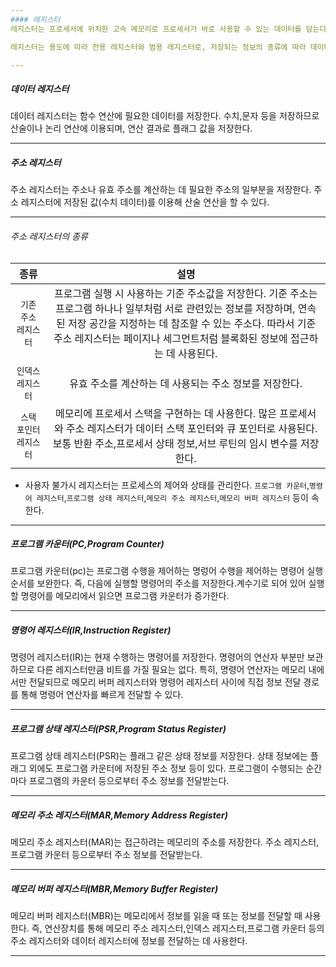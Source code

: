 ```yaml
---
#### 레지스터
레지스터는 프로세서에 위치한 고속 메모리로 프로세서가 바로 사용할 수 있는 데이터를 담는다. 특수한 값 하나를 저장하는 기억공간으로 사용되며, 연산을 처리하다가 중간값을 저장하기도 한다. 컴퓨터 구조에 따라 레지스터의 크리,종류도 다양하다.

레지스터는 용도에 따라 전용 레지스터와 범용 레지스터로, 저장되는 정보의 종류에 따라 데이터 레지스터,주소 레지스터,상태 레지스터로 나뉜다. 그리고 사용자가 저장한 정보를 변경할 수 있는지 여부에 따라 사용자 가시 레지스터(User-Visible Register)로 크게 분류할 수 있다. 사용자 가시 레지스터는 운영체제와 사용자 프로그램을 통해 접근이 가능한 데이터와 주소, 일부 조건 코드를 보관한다. 여기서 조건 코드는 관련된 연산 결과로 발생하며 프로그램적으로 접근하는 제로(0),자리넘침,자리올림,양수 비트 등이 이에 해당한다.

---
```

##### 데이터 레지스터
데이터 레지스터는 함수 연산에 필요한 데이터를 저장한다. 수치,문자 등을 저장하므로 산술이나 논리 연산에 이용되며, 연산 결과로 플래그 값을 저장한다.

---
##### 주소 레지스터
주소 레지스터는 주소나 유효 주소를 계산하는 데 필요한 주소의 일부분을 저장한다. 주소 레지스터에 저장된 값(수치 데이터)를 이용해 산술 연산을 할 수 있다.

---
###### 주소 레지스터의 종류
| 종류 |  설명 |
| :----:  |  :----:  |
|`기존 주소 레지스터`| 프로그램 실행 시 사용하는 기준 주소값을 저장한다. 기준 주소는 프로그램 하나나 일부처럼 서로 관련있는 정보를 저장하며, 연속된 저장 공간을 지정하는 데 참조할 수 있는 주소다. 따라서 기준 주소 레지스터는 페이지나 세그먼트처럼 블록화된 정보에 접근하는 데 사용된다. | 
|`인덱스 레지스터`| 유효 주소를 계산하는 데 사용되는 주소 정보를 저장한다. |
|`스택 포인터 레지스터`| 메모리에 프로세서 스택을 구현하는 데 사용한다. 많은 프로세서와 주소 레지스터가 데이터 스택 포인터와 큐 포인터로 사용된다. 보통 반환 주소,프로세서 상태 정보,서브 루틴의 임시 변수를 저장한다.|

- 사용자 불가시 레지스터는 프로세스의 제어와 상태를 관리한다. `프로그램 카운터`,`명령어 레지스터`,`프로그램 상태 레지스터`,`메모리 주소 레지스터`,`메모리 버퍼 레지스터` 등이 속한다.

---
##### 프로그램 카운터(PC,Program Counter)
프로그램 카운터(pc)는 프로그램 수행을 제어하는 명렁어 수행을 제어하는 명령어 실행 순서를 보완한다. 즉, 다음에 실행할 명령어의 주소를 저장한다.계수기로 되어 있어 실행 할 명령어를 메모리에서 읽으면 프로그램 카운터가 증가한다.

---
##### 명령어 레지스터(IR,Instruction Register)
명령어 레지스터(IR)는 현재 수행하는 명령어를 저장한다. 명령어의 연산자 부분만 보관하므로 다른 레지스터만큼 비트를 가질 필요는 없다. 특히, 명령어 연산자는 메모리 내에서만 전달되므로 메모리 버퍼 레지스터와 명령어 레지스터 사이에 직접 정보 전달 경로를 통해 명령어 연산자를 빠르게 전달할 수 있다.

---
##### 프로그램 상태 레지스터(PSR,Program Status Register)
프로그램 상태 레지스터(PSR)는 플래그 같은 상태 정보를 저장한다. 상태 정보에는 플래그 외에도 프로그램 카운터에 저장된 주소 정보 등이 있다. 프로그램이 수행되는 순간마다 프로그램의 카운터 등으로부터 주소 정보를 전달받는다.

---
##### 메모리 주소 레지스터(MAR,Memory Address Register)
메모리 주소 레지스터(MAR)는 접근하려는 메모리의 주소를 저장한다. 주소 레지스터,프로그램 카운터 등으로부터 주소 정보를 전달받는다.

---
##### 메모리 버퍼 레지스터(MBR,Memory Buffer Register)
메모리 버퍼 레지스터(MBR)는 메모리에서 정보를 읽을 때 또는 정보를 전달할 때 사용한다. 즉, 연산장치를 통해 메모리 주소 레지스터,인덱스 레지스터,프로그램 카운터 등의 주소 레지스터와 데이터 레지스터에 정보를 전달하는 데 사용한다.

---





































